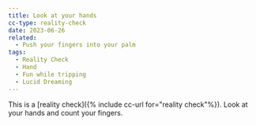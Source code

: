 ```yaml
---
title: Look at your hands
cc-type: reality-check
date: 2023-06-26
related:
  - Push your fingers into your palm
tags:
  - Reality Check
  - Hand
  - Fun while tripping
  - Lucid Dreaming
---
```

This is a [reality check]({% include cc-url for="reality check"%}). Look at your hands and count your fingers.